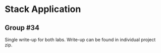 <h1>Stack Application</h1>
<h2>Group #34</h2>

<p>Single write-up for both labs. Write-up can be found in individual project zip.</p>
